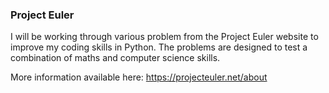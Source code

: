 ### Project Euler

I will be working through various problem from the Project Euler website to improve my coding skills in Python. The problems are designed to test a combination of maths and computer science skills. 

More information available here: https://projecteuler.net/about 
